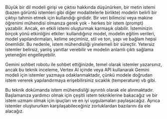 Büyük bir dil modeli girişi ve çıktısı hakkında düşünürken, bir metin istemi (bazen görüntü istemleri gibi diğer modalitelerle birlikte) modelin belirli bir çıktıyı tahmin etmek için kullandığı girdidir. Bir veri bilimcisi veya makine öğrenimi mühendisi olmanıza gerek yok - herkes bir istem (prompt) yazabilir. Ancak, en etkili istemi oluşturmak karmaşık olabilir. İsteminizin birçok yönü etkinliğini etkiler: kullandığınız model, modelin eğitim verileri, model yapılandırmaları, kelime seçiminiz, stil ve ton, yapı ve bağlam hepsi önemlidir. Bu nedenle, istem mühendisliği yinelemeli bir süreçtir. Yetersiz istemler belirsiz, yanlış yanıtlar verebilir ve modelin anlamlı çıktı sağlama yeteneğini engelleyebilir.

Gemini sohbet robotu ile sohbet ettiğinizde, temel olarak istemler yazarsınız, ancak bu teknik inceleme, Vertex AI içinde veya API kullanarak Gemini modeli için istemler yazmaya odaklanmaktadır, çünkü modele doğrudan istem vererek yapılandırmaya erişebilirsiniz
sıcaklık (temperature) vb gibi.

Bu teknik dokümanda istem mühendisliği ayrıntılı olarak ele alınmaktadır. Başlamanıza yardımcı olmak için çeşitli istem tekniklerine bakacağız ve bir istem uzmanı olmak için ipuçları ve en iyi uygulamaları paylaşacağız. Ayrıca istemler oluştururken karşılaşabileceğiniz zorluklardan bazılarını da ele alacağız.
